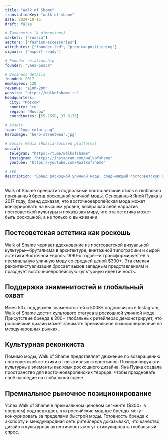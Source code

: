 ```yaml
---
title: "Walk of Shame"
translationKey: "walk-of-shame"
date: 2024-10-15
draft: false

# Taxonomies (4 dimensions)
markets: ["russia"]
sectors: ["fashion-accessories"]
attributes: ["founder-led", "premium-positioning"]
signals: ["export-ready"]

# Founder relationship
founder: "yana-puaca"

# Business details
founded: 2017
employees: 120
revenue: "$10M-20M"
website: "https://walkofshame.ru"
headquarters:
  city: "Moscow"
  country: "ru"
  region: "Moscow"
  coordinates: [55.7558, 37.6173]

# Assets
logo: "logo-color.png"
heroImage: "hero-streetwear.jpg"

# Social Media (Russia-focused platforms)
social:
  telegram: "https://t.me/walkofshame"
  instagram: "https://instagram.com/walkofshame"
  youtube: "https://youtube.com/@walkofshame"

# SEO
description: "Бренд роскошной уличной моды, соединяющий постсоветскую эстетику с глобальными модными трендами"
---
```


Walk of Shame превратил подпольный постсоветский стиль в глобально признанный бренд роскошной уличной моды. Основанный Яной Пуака в 2017 году, бренд доказал, что восточноевропейская мода может конкурировать на высшем уровне, возвращая себе нарратив постсоветской культуры и показывая миру, что эта эстетика может быть роскошной, а не только о выживании.

## Постсоветская эстетика как роскошь

Walk of Shame черпает вдохновение из постсоветской визуальной культуры—брутализма в архитектуре, винтажной типографики и сырой эстетики Восточной Европы 1990-х годов—и трансформирует её в премиальную уличную моду со средней ценой $300+. Эта смелая реконтекстуализация бросает вызов западным представлениям и празднует восточноевропейскую культурную идентичность.

## Поддержка знаменитостей и глобальный охват

Имея 50+ поддержек знаменитостей и 500K+ подписчиков в Instagram, Walk of Shame достиг культового статуса в роскошной уличной моде. Присутствие бренда в 200+ глобальных ритейлерах демонстрирует, что российский дизайн может занимать премиальное позиционирование на международных рынках.

## Культурная реконкиста

Помимо моды, Walk of Shame представляет движение по возвращению постсоветской эстетики от негативных стереотипов. Позиционируя эти культурные элементы как язык роскошного дизайна, Яна Пуака создала пространство для восточноевропейских творцов, чтобы праздновать своё наследие на глобальной сцене.

## Премиальное рыночное позиционирование

Успех Walk of Shame в премиальном ценовом сегменте ($300+ в среднем) подтверждает, что российские модные бренды могут конкурировать за пределами быстрой моды. Готовность бренда к экспорту и международная сеть ритейлеров доказывают, что качество, дизайн и культурная аутентичность могут стимулировать глобальный спрос.
